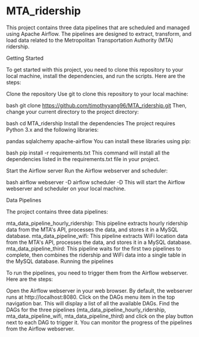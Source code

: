 # MTA_ridership

This project contains three data pipelines that are scheduled and managed using Apache Airflow. The pipelines are designed to extract, transform, and load data related to the Metropolitan Transportation Authority (MTA) ridership.

Getting Started

To get started with this project, you need to clone this repository to your local machine, install the dependencies, and run the scripts. Here are the steps:

Clone the repository
Use git to clone this repository to your local machine:

bash
git clone https://github.com/timothyyang96/MTA_ridership.git
Then, change your current directory to the project directory:

bash
cd MTA_ridership
Install the dependencies
The project requires Python 3.x and the following libraries:

pandas
sqlalchemy
apache-airflow
You can install these libraries using pip:

bash
pip install -r requirements.txt
This command will install all the dependencies listed in the requirements.txt file in your project.

Start the Airflow server
Run the Airflow webserver and scheduler:

bash
airflow webserver -D
airflow scheduler -D
This will start the Airflow webserver and scheduler on your local machine.

Data Pipelines

The project contains three data pipelines:

mta_data_pipeline_hourly_ridership: This pipeline extracts hourly ridership data from the MTA's API, processes the data, and stores it in a MySQL database.
mta_data_pipeline_wifi: This pipeline extracts WiFi location data from the MTA's API, processes the data, and stores it in a MySQL database.
mta_data_pipeline_third: This pipeline waits for the first two pipelines to complete, then combines the ridership and WiFi data into a single table in the MySQL database.
Running the pipelines

To run the pipelines, you need to trigger them from the Airflow webserver. Here are the steps:

Open the Airflow webserver in your web browser. By default, the webserver runs at http://localhost:8080.
Click on the DAGs menu item in the top navigation bar. This will display a list of all the available DAGs.
Find the DAGs for the three pipelines (mta_data_pipeline_hourly_ridership, mta_data_pipeline_wifi, mta_data_pipeline_third) and click on the play button next to each DAG to trigger it.
You can monitor the progress of the pipelines from the Airflow webserver.

